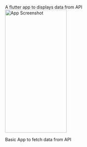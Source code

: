A flutter app to displays data from API
<br/>
<img src="https://github.com/amancd/api_data_fetch_flutter/assets/116139327/a33ea8f5-5428-4689-b622-a5ae8de9e6c7.png" alt="App Screenshot" width="200" height="400">

Basic App to fetch data from API

